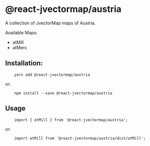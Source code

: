 # @react-jvectormap/austria

A collection of JvectorMap maps of Austria.

Available Maps:

- atMill
- atMerc

## Installation:

```
    yarn add @react-jvectormap/austria
```

or:

```
    npm install --save @react-jvectormap/austria
```

## Usage

```
    import { atMill } from '@react-jvectormap/austria';
```

or:

```
    import atMill from '@react-jvectormap/austria/dist/atMill';
```
